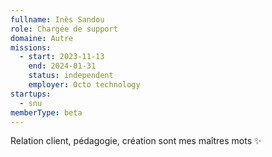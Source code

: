 ```yaml
---
fullname: Inès Sandou
role: Chargée de support
domaine: Autre
missions:
  - start: 2023-11-13
    end: 2024-01-31
    status: independent
    employer: Octo technology
startups:
  - snu
memberType: beta
---
```


Relation client, pédagogie, création sont mes maîtres mots ✨
